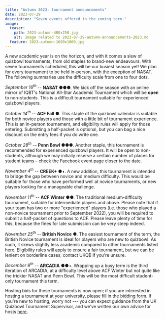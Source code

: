 ```yaml
---
title: "Autumn 2023: tournament announcements"
date: 2023-07-29
description: "Seven events offered in the coming term."
image:
  teaser:
    path: 2023-autumn-400x250.jpg
    alt: Image related to 2023-07-29-autumn-announcements-2023.md
  feature: 2023-autumn-1600x1000.jpg
---
```


A new academic year is on the horizon, and with it comes a slew of quizbowl tournaments, from old staples to brand-new endeavours. With seven tournaments scheduled, this will be our busiest season yet! We plan for every tournament to be held in-person, with the exception of NASAT. The following summaries use the difficulty scale from one to four dots.

_September 16<sup>th</sup>_ -- **NASAT** ●●●. We kick off the season with an online mirror of IQBT's National All-Star Academic Tournament which will be **open** to non-students. This is a difficult tournament suitable for experienced quizbowl players.

_October 14<sup>th</sup>_ -- **ACF Fall** ●. This staple of the quizbowl calendar is suitable for both novice players and those with a little bit of tournament experience. This is an in-person tournament, and eligibility rules will apply for those entering. Submitting a half-packet is optional, but you can bag a nice discount on the entry fees if you do write one.

_October 28<sup>th</sup>_ -– **Penn Bowl** ●●●. Another staple, this tournament is recommended for experienced quizbowl players. It will be open to non-students, although we may initially reserve a certain number of places for student teams – check the Facebook event page closer to the date.

_November 4<sup>th</sup>_ -- **CREEK+** ●◖. A new addition, this tournament is intended to bridge the gap between novice and medium difficulty. This would be suitable for those who have performed well at novice tournaments, or new players looking for a manageable challenge.

_November 11<sup>th</sup>_ -- **ACF Winter** ●●. The traditional medium-difficulty tournament, suitable for intermediate players and above. Please note that if your team has two or more "experienced" players (i.e. those who played a non-novice tournament prior to September 2022), you will be required to submit a half-packet of questions to ACF. Please leave plenty of time for this, because the fines for late submission can be very steep indeed.

_November 25<sup>th</sup>_ -- **British Novice** ●. The easiest tournament of the term, the British Novice tournament is ideal for players who are new to quizbowl. As such, it skews slightly less academic compared to other tournaments listed here. Eligibility rules will apply to ensure a fair tournament, but we can be lenient on borderline cases; contact UKQB if you're unsure.

_December 9<sup>th</sup>_ -- **ARCADIA** ●●◖. Wrapping up a busy term is the third iteration of ARCADIA, at a difficulty level above ACF Winter but not quite like the trickier NASAT and Penn Bowl. This will be the most difficult student-only tournament this term.

Hosting bids for these tournaments is now open; if you are interested in hosting a tournament at your university, please fill in the [bidding form](https://docs.google.com/forms/d/e/1FAIpQLSfStl18zrDoGFfO4XwaQDF1J3fa24sDWchagJJAlhC4sUUp0w/viewform). If you're new to hosting, worry not --- you can expect guidance from the UK Quizbowl Tournament Supervisor, and we’ve written our own advice for hosts [here](https://quizbowl.co.uk/checklist/).
